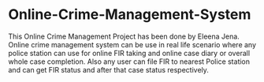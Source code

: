 # Online-Crime-Management-System
This Online Crime Management Project has been done by Eleena Jena.
Online crime management system can be use in real life scenario where any police station can use for online FIR taking and online case diary or overall whole case completion.
Also any user can file FIR to nearest Police station and can get FIR status and after that case status respectively.
